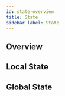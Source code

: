 ```yaml
---
id: state-overview
title: State
sidebar_label: State
---
```



## Overview

## Local State

## Global State
